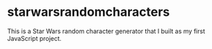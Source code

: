 # starwarsrandomcharacters
This is a Star Wars random character generator that I built as my first JavaScript project. 
